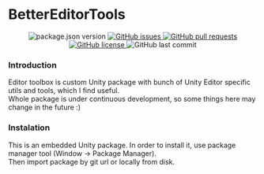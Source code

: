 # BetterEditorTools

<p align="center">
	<img alt="package.json version" src ="https://img.shields.io/github/package-json/v/Skallu0711/BetterEditorTools" />
	<a href="https://github.com/Skallu0711/BetterEditorTools/issues">
		<img alt="GitHub issues" src ="https://img.shields.io/github/issues/Skallu0711/BetterEditorTools" />
	</a>
	<a href="https://github.com/Skallu0711/BetterEditorTools/pulls">
		<img alt="GitHub pull requests" src ="https://img.shields.io/github/issues-pr/Skallu0711/BetterEditorTools" />
	</a>
	<a href="https://github.com/Skallu0711/BetterEditorTools/blob/master/LICENSE">
		<img alt="GitHub license" src ="https://img.shields.io/github/license/Skallu0711/BetterEditorTools" />
	</a>
	<img alt="GitHub last commit" src ="https://img.shields.io/github/last-commit/Skallu0711/BetterEditorTools" />
</p>

### Introduction
Editor toolbox is custom Unity package with bunch of Unity Editor specific utils and tools, which I find useful.\
Whole package is under continuous development, so some things here may change in the future :)

### Instalation
This is an embedded Unity package. In order to install it, use package manager tool (Window -> Package Manager). <br>
Then import package by git url or locally from disk.
